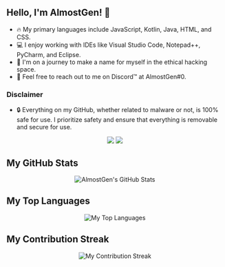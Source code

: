 <p align="center">
</p>

## Hello, I'm AlmostGen! 👋

- 🔥 My primary languages include JavaScript, Kotlin, Java, HTML, and CSS.
- 💻 I enjoy working with IDEs like Visual Studio Code, Notepad++, PyCharm, and Eclipse.
- 🚀 I'm on a journey to make a name for myself in the ethical hacking space.
- 💬 Feel free to reach out to me on Discord™ at AlmostGen#0.

### Disclaimer

- 🔒 Everything on my GitHub, whether related to malware or not, is 100% safe for use. I prioritize safety and ensure that everything is removable and secure for use.

<p align="center">
    <a href="https://discord.gg/mtVg3ayW9p"><img src="https://img.shields.io/badge/-Join%20Me%20on%20Discord-5d7dff?style=flat-square&logo=discord"/></a>
    <a href="https://www.youtube.com/@almostgen"><img src="https://img.shields.io/badge/-Check%20out%20my%20YouTube-5d7dff?style=flat-square&logo=youtube"/></a>
</p>

## My GitHub Stats

<p align="center">
  <img src="https://github-readme-stats.vercel.app/api?username=AlmostGen&theme=blue-green" alt="AlmostGen's GitHub Stats"/>
</p>

## My Top Languages

<p align="center">
  <img src="https://github-readme-stats.vercel.app/api/top-langs/?username=AlmostGen&theme=blue-green" alt="My Top Languages"/>
</p>

## My Contribution Streak

<p align="center">
  <img src="https://github-readme-streak-stats.herokuapp.com/?user=AlmostGen&theme=blue-green" alt="My Contribution Streak"/>
</p>
